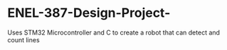 # ENEL-387-Design-Project-
Uses STM32 Microcontroller and C to create a robot that can detect and count lines 
